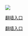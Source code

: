 ![](https://raw.githubusercontent.com/hao369/a/master/j.jpg)


 [翻墙入口](https://github.com/yuange99/4/wiki/e)


[翻墙入口](https://github.com/yuange99/4/wiki/e)


 